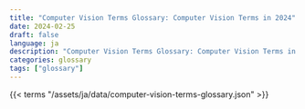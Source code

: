 ```yaml
---
title: "Computer Vision Terms Glossary: Computer Vision Terms in 2024"  
date: 2024-02-25
draft: false
language: ja
description: "Computer Vision Terms Glossary: Computer Vision Terms in 2024 | Computer Vision Terms Glossary"
categories: glossary
tags: ["glossary"]
---
```


{{< terms "/assets/ja/data/computer-vision-terms-glossary.json" >}}